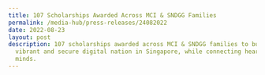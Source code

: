 ```yaml
---
title: 107 Scholarships Awarded Across MCI & SNDGG Families
permalink: /media-hub/press-releases/24082022
date: 2022-08-23
layout: post
description: 107 scholarships awarded across MCI & SNDGG families to build a
  vibrant and secure digital nation in Singapore, while connecting hearts and
  minds.
---
```

